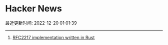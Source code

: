 # Hacker News

最近更新时间: 2022-12-20 01:01:39

--- 
1. [RFC2217 implementation written in Rust](https://github.com/esp-rs/rfc2217-rs) 
